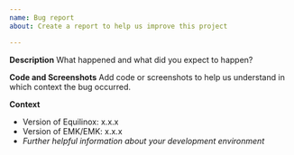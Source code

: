 ```yaml
---
name: Bug report
about: Create a report to help us improve this project

---
```


**Description**
What happened and what did you expect to happen?

**Code and Screenshots**
Add code or screenshots to help us understand in which context the bug occurred.

**Context**
- Version of Equilinox: x.x.x
- Version of EMK/EMK: x.x.x
- *Further helpful information about your development environment*
